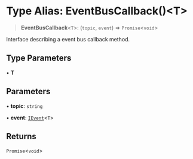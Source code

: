 # Type Alias: EventBusCallback()\<T\>

> **EventBusCallback**\<`T`\>: (`topic`, `event`) => `Promise`\<`void`\>

Interface describing a event bus callback method.

## Type Parameters

• **T**

## Parameters

• **topic**: `string`

• **event**: [`IEvent`](../interfaces/IEvent.md)\<`T`\>

## Returns

`Promise`\<`void`\>
